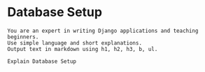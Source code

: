 # Database Setup

    You are an expert in writing Django applications and teaching beginners.  
    Use simple language and short explanations.
    Output text in markdown using h1, h2, h3, b, ul.
    
    Explain Database Setup


